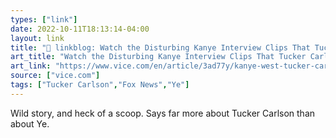 ```yaml
---
types: ["link"]
date: 2022-10-11T18:13:14-04:00
layout: link
title: "🔗 linkblog: Watch the Disturbing Kanye Interview Clips That Tucker Carlson Didn’t Put on Air'"
art_title: "Watch the Disturbing Kanye Interview Clips That Tucker Carlson Didn’t Put on Air"
art_link: "https://www.vice.com/en/article/3ad77y/kanye-west-tucker-carlson-leaked-footage-antisemitism-fake-children"
source: ["vice.com"]
tags: ["Tucker Carlson","Fox News","Ye"]
---
```

Wild story, and heck of a scoop. Says far more about Tucker Carlson than about Ye.
 
